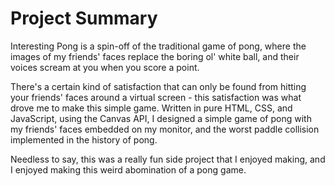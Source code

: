 # Project Summary
Interesting Pong is a spin-off of the traditional game of pong, where the images of my friends' faces replace the boring ol' white
ball, and their voices scream at you when you score a point.

There's a certain kind of satisfaction that can only be found from hitting your friends' faces around a virtual screen - this
satisfaction was what drove me to make this simple game. Written in pure HTML, CSS, and JavaScript, using the Canvas API, I designed a simple
game of pong with my friends' faces embedded on my monitor, and the worst paddle collision implemented in the history of pong.

Needless to say, this was a really fun side project that I enjoyed making, and I enjoyed making this weird abomination of a pong game.